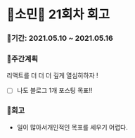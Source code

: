 # 🌼소민🌼 21회차 회고

### 🥕기간: 2021.05.10 ~ 2021.05.16

### 🍆주간계획

리액트를 더 더 더 깊게 열심히하자 ! 
- [ ] 나도 블로그 1개 포스팅 목표!!


### 🥦회고

- 일이 많아서개인적인 목표를 세우기 어렵다. 


